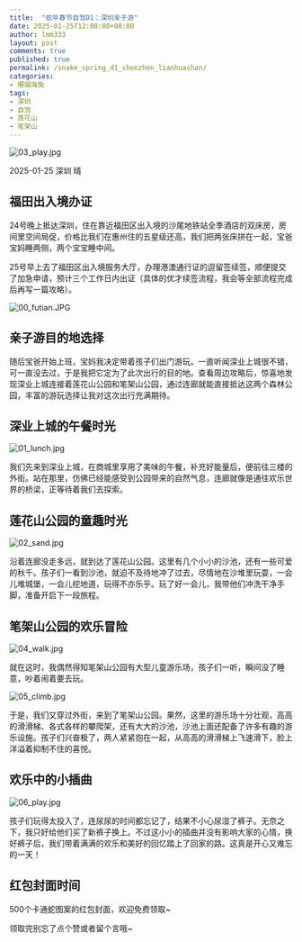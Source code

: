 ```yaml
---
title:  "蛇年春节自驾D1：深圳亲子游"
date: 2025-01-25T12:00:00+08:00
author: lmm333
layout: post
comments: true
published: true
permalink: /snake_spring_d1_shenzhen_lianhuashan/
categories:
- 珊瑚海兔
tags:
- 深圳
- 自驾
- 莲花山
- 笔架山
---
```

![03_play.jpg](../images/2025-01-25-shenzhen_lianhuashan/03_play.jpg)

2025-01-25 深圳 晴

## 福田出入境办证
24号晚上抵达深圳，住在靠近福田区出入境的沙尾地铁站全季酒店的双床房，房间里空间局促，价格比我们在惠州住的五星级还高，我们把两张床拼在一起，宝爸宝妈睡两侧，两个宝宝睡中间。<!--more-->
<!--more-->
25号早上去了福田区出入境服务大厅，办理港澳通行证的逗留签续签，顺便提交了加急申请，预计三个工作日内出证（具体的优才续签流程，我会等全部流程完成后再写一篇攻略）。

![00_futian.JPG](../images/2025-01-25-shenzhen_lianhuashan/00_futian.JPG)

##  亲子游目的地选择
随后宝爸开始上班，宝妈我决定带着孩子们出门游玩。一直听闻深业上城很不错，可一直没去过，于是我把它定为了此次出行的目的地。查看周边攻略后，惊喜地发现深业上城连接着莲花山公园和笔架山公园，通过连廊就能直接抵达这两个森林公园，丰富的游玩选择让我对这次出行充满期待。

## 深业上城的午餐时光

![01_lunch.jpg](../images/2025-01-25-shenzhen_lianhuashan/01_lunch.jpg)

我们先来到深业上城，在商城里享用了美味的午餐，补充好能量后，便前往三楼的外街。站在那里，仿佛已经能感受到公园带来的自然气息，连廊就像是通往欢乐世界的桥梁，正等待着我们去探索。

## 莲花山公园的童趣时光

![02_sand.jpg](../images/2025-01-25-shenzhen_lianhuashan/02_sand.jpg)

沿着连廊没走多远，就到达了莲花山公园。这里有几个小小的沙池，还有一些可爱的秋千。孩子们一看到沙池，就迫不及待地冲了过去，尽情地在沙堆里玩耍，一会儿堆城堡，一会儿挖地道，玩得不亦乐乎。玩了好一会儿，我带他们冲洗干净手脚，准备开启下一段旅程。

## 笔架山公园的欢乐冒险

![04_walk.jpg](../images/2025-01-25-shenzhen_lianhuashan/04_walk.jpg)

就在这时，我偶然得知笔架山公园有大型儿童游乐场，孩子们一听，瞬间没了睡意，吵着闹着要去玩。

![05_climb.jpg](../images/2025-01-25-shenzhen_lianhuashan/05_climb.jpg)

于是，我们又穿过外街，来到了笔架山公园。果然，这里的游乐场十分壮观，高高的滑滑梯、各式各样的攀爬架，还有大大的沙池，沙池上面还配备了许多有趣的游乐设施。孩子们兴奋极了，两人紧紧抱在一起，从高高的滑滑梯上飞速滑下，脸上洋溢着抑制不住的喜悦。

## 欢乐中的小插曲

![06_play.jpg](../images/2025-01-25-shenzhen_lianhuashan/06_play.jpg)

孩子们玩得太投入了，连尿尿的时间都忘记了，结果不小心尿湿了裤子。无奈之下，我只好给他们买了新裤子换上。不过这小小的插曲并没有影响大家的心情，换好裤子后，我们带着满满的欢乐和美好的回忆踏上了回家的路。这真是开心又难忘的一天！ 

## 红包封面时间
500个卡通蛇图案的红包封面，欢迎免费领取~

领取完别忘了点个赞或者留个言哦~